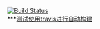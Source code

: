 [![Build Status](https://travis-ci.org/zhangzn3/travis-ci-test.svg?branch=master)](https://travis-ci.org/zhangzn3/travis-ci-test)  
***[测试使用travis进行自动构建](https://travis-ci.org/zhangzn3/travis-ci-test)  
